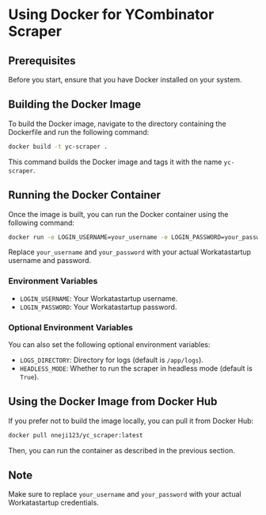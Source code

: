 # Using Docker for YCombinator Scraper

## Prerequisites

Before you start, ensure that you have Docker installed on your system.

## Building the Docker Image

To build the Docker image, navigate to the directory containing the Dockerfile and run the following command:

```bash
docker build -t yc-scraper .
```

This command builds the Docker image and tags it with the name `yc-scraper`.

## Running the Docker Container

Once the image is built, you can run the Docker container using the following command:

```bash
docker run -e LOGIN_USERNAME=your_username -e LOGIN_PASSWORD=your_password yc-scraper
```

Replace `your_username` and `your_password` with your actual Workatastartup username and password.

### Environment Variables

- `LOGIN_USERNAME`: Your Workatastartup username.
- `LOGIN_PASSWORD`: Your Workatastartup password.

### Optional Environment Variables

You can also set the following optional environment variables:

- `LOGS_DIRECTORY`: Directory for logs (default is `/app/logs`).
- `HEADLESS_MODE`: Whether to run the scraper in headless mode (default is `True`).

## Using the Docker Image from Docker Hub

If you prefer not to build the image locally, you can pull it from Docker Hub:

```bash
docker pull nneji123/yc_scraper:latest
```

Then, you can run the container as described in the previous section.

## Note

Make sure to replace `your_username` and `your_password` with your actual Workatastartup credentials.

```

